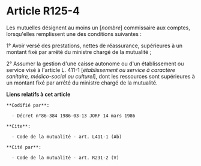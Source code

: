# Article R125-4

Les mutuelles désignent au moins un [*nombre*] commissaire aux comptes, lorsqu'elles remplissent une des conditions
suivantes :

1° Avoir versé des prestations, nettes de réassurance, supérieures à un montant fixé par arrêté du ministre chargé de la
mutualité ;

2° Assumer la gestion d'une caisse autonome ou d'un établissement ou service visé à l'article L. 411-1 [*établissement ou
service à caractère sanitaire, médico-social ou culturel*], dont les ressources sont supérieures à un montant fixé par arrêté
du ministre chargé de la mutualité.

**Liens relatifs à cet article**

	**Codifié par**:

	  - Décret n°86-384 1986-03-13 JORF 14 mars 1986

	**Cite**:

	  - Code de la mutualité - art. L411-1 (Ab)

	**Cité par**:

	  - Code de la mutualité - art. R231-2 (V)
